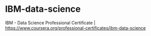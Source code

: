 # IBM-data-science
IBM - Data Science Professional Certificate | https://www.coursera.org/professional-certificates/ibm-data-science
